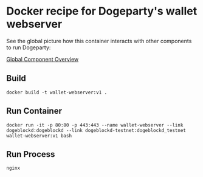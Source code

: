 # Docker recipe for Dogeparty's wallet webserver

See the global picture how this container interacts with other components to run Dogeparty:

[Global Component Overview](http://www.inkpad.io/1GMXYwxl4Q)


## Build

    docker build -t wallet-webserver:v1 .


## Run Container

    docker run -it -p 80:80 -p 443:443 --name wallet-webserver --link dogeblockd:dogeblockd --link dogeblockd-testnet:dogeblockd_testnet wallet-webserver:v1 bash


## Run Process

    nginx

